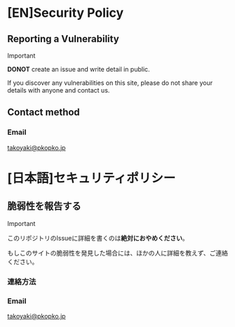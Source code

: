 # [EN]Security Policy

## Reporting a Vulnerability

> [!IMPORTANT]
> **DONOT** create an issue and write detail in public.

If you discover any vulnerabilities on this site, please do not share your details with anyone and contact us.

## Contact method

### Email
takoyaki@pkopko.jp
# [日本語]セキュリティポリシー

## 脆弱性を報告する

> [!IMPORTANT]
> このリポジトリのIssueに詳細を書くのは**絶対におやめください**。

もしこのサイトの脆弱性を発見した場合には、ほかの人に詳細を教えず、ご連絡ください。

### 連絡方法

### Email
takoyaki@pkopko.jp